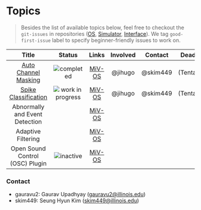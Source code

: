 # Topics

> Besides the list of available topics below, feel free to checkout the `git-issues` in repositories ([OS](https://github.com/GazzolaLab/MiV-OS), [Simulator](https://github.com/GazzolaLab/MiV-Simulator), [Interface](https://github.com/GazzolaLab/MiV-Interface)). We tag `good-first-issue` label to specify beginner-friendly issues to work on.

|                    **Title**                    |           **Status**           |                   **Links**                    | **Involved** | **Contact** | **Deadline** |
|:-----------------------------------------------:|:------------------------------:|:----------------------------------------------:|:------------:|:-----------:|:------------:|
|     [Auto Channel Masking](MiV-AutonomousChannelMasking)     | ![completed][badge-completed]  | [MiV-OS](https://github.com/GazzolaLab/MiV-OS) |   @jihugo    |  @skim449   | (Tentative)  |
| [Spike Classification](MiV-SpikeClassification) | ![work in progress][badge-wip] | [MiV-OS](https://github.com/GazzolaLab/MiV-OS) |   @jihugo    |  @skim449   | (Tentative)  |
|         Abnormally and Event Detection          |                                | [MiV-OS](https://github.com/GazzolaLab/MiV-OS) |              |             |              |
|               Adaptive Filtering                |                                | [MiV-OS](https://github.com/GazzolaLab/MiV-OS) |              |             |              |
|         Open Sound Control (OSC) Plugin         |  ![inactive][badge-inactive]   | [MiV-OS](https://github.com/GazzolaLab/MiV-OS) |              |             |              |

### Contact

- gauravu2: Gaurav Upadhyay (gauravu2@illinois.edu)
- skim449: Seung Hyun Kim (skim449@illinois.edu)
 
<!-- Hyperlinks -->

[badge-inactive]: https://img.shields.io/badge/status-available-inactive?style=flat
[badge-wip]: https://img.shields.io/badge/status-work--in--progress-yellow?style=flat
[badge-completed]: https://img.shields.io/badge/status-completed-success?style=flat

